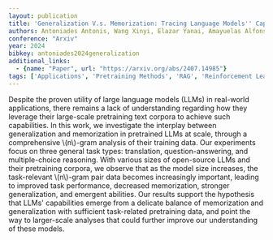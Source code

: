 ```yaml
---
layout: publication
title: 'Generalization V.s. Memorization: Tracing Language Models'' Capabilities Back To Pretraining Data'
authors: Antoniades Antonis, Wang Xinyi, Elazar Yanai, Amayuelas Alfonso, Albalak Alon, Zhang Kexun, Wang William Yang
conference: "Arxiv"
year: 2024
bibkey: antoniades2024generalization
additional_links:
  - {name: "Paper", url: "https://arxiv.org/abs/2407.14985"}
tags: ['Applications', 'Pretraining Methods', 'RAG', 'Reinforcement Learning', 'Training Techniques']
---
```

Despite the proven utility of large language models (LLMs) in real-world applications, there remains a lack of understanding regarding how they leverage their large-scale pretraining text corpora to achieve such capabilities. In this work, we investigate the interplay between generalization and memorization in pretrained LLMs at scale, through a comprehensive \\(n\\)-gram analysis of their training data. Our experiments focus on three general task types: translation, question-answering, and multiple-choice reasoning. With various sizes of open-source LLMs and their pretraining corpora, we observe that as the model size increases, the task-relevant \\(n\\)-gram pair data becomes increasingly important, leading to improved task performance, decreased memorization, stronger generalization, and emergent abilities. Our results support the hypothesis that LLMs' capabilities emerge from a delicate balance of memorization and generalization with sufficient task-related pretraining data, and point the way to larger-scale analyses that could further improve our understanding of these models.
